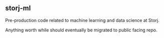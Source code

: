 ## storj-ml
Pre-production code related to machine learning and data science at Storj.

Anything worth while should eventually be migrated to public facing repo. 
